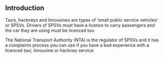 ##  Introduction

Taxis, hackneys and limousines are types of ‘small public service vehicles’ or
SPSVs. Drivers of SPSVs must have a licence to carry passengers and the car
they are using must be licenced too.

The National Transport Authority (NTA) is the regulator of SPSVs and it has a
complaints process you can use if you have a bad experience with a licenced
taxi, limousine or hackney service.
